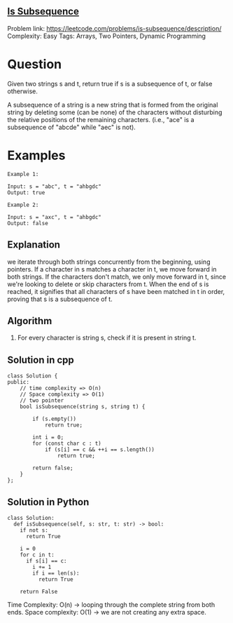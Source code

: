 ## [Is Subsequence](https://leetcode.com/problems/is-subsequence/)

Problem link: https://leetcode.com/problems/is-subsequence/description/
Complexity: Easy 
Tags: Arrays, Two Pointers, Dynamic Programming


# Question

Given two strings s and t, return true if s is a subsequence of t, or false otherwise.

A subsequence of a string is a new string that is formed from the original string by deleting some (can be none) of the characters without disturbing the relative positions of the remaining characters. (i.e., "ace" is a subsequence of "abcde" while "aec" is not).


# Examples

    Example 1:

    Input: s = "abc", t = "ahbgdc"
    Output: true

    Example 2:

    Input: s = "axc", t = "ahbgdc"
    Output: false

## Explanation

we iterate through both strings concurrently from the beginning, using pointers. If a character in s matches a character in t, we move forward in both strings. If the characters don't match, we only move forward in t, since we're looking to delete or skip characters from t. When the end of s is reached, it signifies that all characters of s have been matched in t in order, proving that s is a subsequence of t.



## Algorithm

1. For every character is string s, check if it is present in string t. 


## Solution in cpp
```
class Solution {
public:
    // time complexity => O(n)
    // Space complexity => O(1)
    // two pointer
    bool isSubsequence(string s, string t) {
        
        if (s.empty())
            return true;

        int i = 0;
        for (const char c : t)
            if (s[i] == c && ++i == s.length())
                return true;

        return false;
    }
};
```

## Solution in Python
```
class Solution:
  def isSubsequence(self, s: str, t: str) -> bool:
    if not s:
      return True

    i = 0
    for c in t:
      if s[i] == c:
        i += 1
        if i == len(s):
          return True

    return False
```

Time Complexity: O(n) -> looping through the complete string from both ends.
Space complexity: O(1) -> we are not creating any extra space. 	
